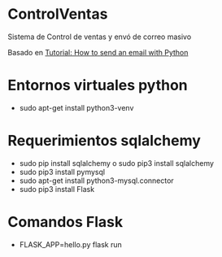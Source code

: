 # ControlVentas

Sistema de Control de ventas y envó de correo masivo

Basado en [Tutorial: How to send an email with Python ](URL "http://naelshiab.com/tutorial-send-email-python/")

# Entornos virtuales python
* sudo apt-get install python3-venv

# Requerimientos sqlalchemy

* sudo pip install sqlalchemy o sudo pip3 install sqlalchemy
* sudo pip3 install pymysql
* sudo apt-get install python3-mysql.connector
* sudo pip3 install Flask

# Comandos Flask

* FLASK_APP=hello.py flask run
